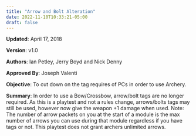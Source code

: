 ```yaml
---
title: "Arrow and Bolt Alteration"
date: 2022-11-10T10:33:21-05:00
draft: false
---
```


**Updated**:  April 17, 2018

**Version**: v1.0

**Authors**: Ian Petley, Jerry Boyd and Nick Denny

**Approved By**: Joseph Valenti

**Objective**:
To cut down on the tag requires of PCs in order to use Archery.

**Summary**: 
In order to use a Bow/Crossbow, arrow/bolt tags are no longer required. As this is a playtest and not a rules change, arrows/bolts tags may still be used, however now give the weapon +1 damage when used.
Note:	The number of arrow packets on you at the start of a module is the max number of arrows you can use during that module regardless if you have tags or not. This playtest does not grant archers unlimited arrows.